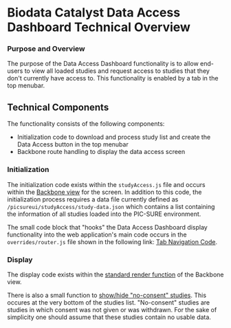 # Biodata Catalyst Data Access Dashboard Technical Overview

### Purpose and Overview
The purpose of the Data Access Dashboard functionality is to allow 
end-users to view all loaded studies and request access to studies that 
they don't currently have access to.  This functionality is enabled by 
a tab in the top menubar.

## Technical Components
The functionality consists of the following components:

- Initialization code to download and process study list and create the
  Data Access button in the top menubar
- Backbone route handling to display the data access screen 
   
### Initialization
The initialization code exists within the `studyAccess.js` file and occurs
within the [Backbone view](https://github.com/hms-dbmi/biodatacatalyst-pic-sure/blob/ec5513de8c25fd436bfce19d8d039fd5af445c0e/biodatacatalyst-ui/src/main/webapp/picsureui/studyAccess/studyAccess.js#L22-L88) for the screen.  In addition
to this code, the initialization process requires a data file currently
defined as `/picsureui/studyAccess/study-data.json` which contains a list 
containing the information of all studies loaded into the PIC-SURE environment.

The small code block that "hooks" the Data Access Dashboard display functionality
into the web application's main code occurs in the `overrides/router.js` file 
shown in the following link: [Tab Navigation Code](https://github.com/hms-dbmi/biodatacatalyst-pic-sure/blob/ec5513de8c25fd436bfce19d8d039fd5af445c0e/biodatacatalyst-ui/src/main/webapp/picsureui/overrides/router.js#L5-L10).

### Display
The display code exists within the [standard render function](https://github.com/hms-dbmi/biodatacatalyst-pic-sure/blob/ec5513de8c25fd436bfce19d8d039fd5af445c0e/biodatacatalyst-ui/src/main/webapp/picsureui/studyAccess/studyAccess.js#L110-L164) of the Backbone view.

There is also a small function to [show/hide "no-consent" studies](https://github.com/hms-dbmi/biodatacatalyst-pic-sure/blob/ec5513de8c25fd436bfce19d8d039fd5af445c0e/biodatacatalyst-ui/src/main/webapp/picsureui/studyAccess/studyAccess.js#L94-L104).
This occures at the very bottom of the studies list.  "No-consent" studies
are studies in which consent was not given or was withdrawn. For the sake
of simplicity one should assume that these studies contain no usable data.

